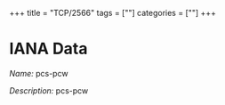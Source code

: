 +++
title = "TCP/2566"
tags = [""]
categories = [""]
+++

# IANA Data

_Name:_ pcs-pcw

_Description:_ pcs-pcw

